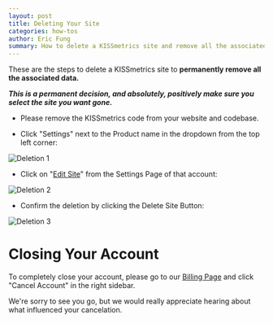 ```yaml
---
layout: post
title: Deleting Your Site
categories: how-tos
author: Eric Fung
summary: How to delete a KISSmetrics site and remove all the associated data.
---
```

These are the steps to delete a KISSmetrics site to **permanently remove all the associated data.**

***This is a permanent decision, and absolutely, positively make sure you select the site you want gone.***

* Please remove the KISSmetrics code from your website and codebase.

* Click "Settings" next to the Product name in the dropdown from the top left corner: 

![Deletion 1][screenshot-1]

* Click on "[Edit Site][edit-site]" from the Settings Page of that account:

![Deletion 2][screenshot-2]

* Confirm the deletion by clicking the Delete Site Button:

![Deletion 3][screenshot-3]

# Closing Your Account

To completely close your account, please go to our [Billing Page][billing] and click "Cancel Account" in the right sidebar.

We're sorry to see you go, but we would really appreciate hearing about what influenced your cancelation.

[screenshot-1]: https://s3.amazonaws.com/kissmetrics-support-files/assets/how-tos/delete-site/delete-site-1.jpg
[screenshot-2]: https://s3.amazonaws.com/kissmetrics-support-files/assets/how-tos/delete-site/delete-site-2.jpg
[screenshot-3]: https://s3.amazonaws.com/kissmetrics-support-files/assets/how-tos/delete-site/delete-site-3.jpg
[edit-site]: https://app.kissmetrics.com/product.edit

[billing]: https://app.kissmetrics.com/pay